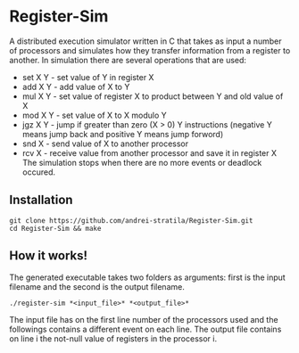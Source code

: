 # Register-Sim

A distributed execution simulator written in C that takes as input a number of processors and simulates how they transfer information from a register to another. In simulation there are several operations that are used:
* set X Y - set value of Y in register X
* add X Y - add value of X to Y
* mul X Y - set value of register X to product between Y and old value of X
* mod X Y - set value of X to X modulo Y
* jgz X Y - jump if greater than zero (X > 0) Y instructions (negative Y means jump back and positive Y means jump forword)
* snd X - send value of X to another processor
* rcv X - receive value from another processor and save it in register X
The simulation stops when there are no more events or deadlock occured.


## Installation
```
git clone https://github.com/andrei-stratila/Register-Sim.git
cd Register-Sim && make
```

## How it works!

The generated executable takes two folders as arguments: first is the input filename and the second is the output filename.
```
./register-sim *<input_file>* *<output_file>*
```
The input file has on the first line number of the processors used and the followings contains a different event on each line.
The output file contains on line i the not-null value of registers in the processor i.
